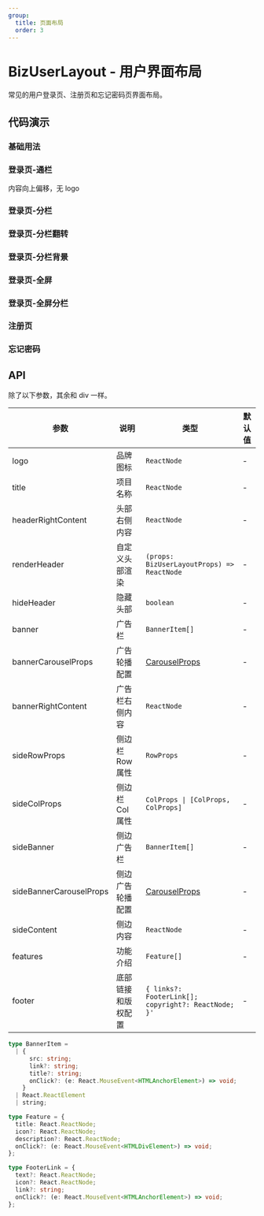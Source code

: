 ```yaml
---
group:
  title: 页面布局
  order: 3
---
```


# BizUserLayout - 用户界面布局

常见的用户登录页、注册页和忘记密码页界面布局。

## 代码演示

### 基础用法

<code src="./demos/basic.tsx"></code>

### 登录页-通栏

内容向上偏移，无 logo

<code src="./demos/login-full.tsx"></code>

### 登录页-分栏

<code src="./demos/login-side.tsx"></code>

### 登录页-分栏翻转

<code src="./demos/login-side-reverse.tsx"></code>

### 登录页-分栏背景

<code src="./demos/login-side-bg.tsx"></code>

### 登录页-全屏

<code src="./demos/login-fullscreen.tsx"></code>

### 登录页-全屏分栏

<code src="./demos/login-fullscreen-column.tsx"></code>

### 注册页

<code src="./demos/register.tsx"></code>

### 忘记密码

<code src="./demos/forget-password.tsx"></code>

## API

除了以下参数，其余和 div 一样。

| 参数 | 说明 | 类型 | 默认值 |
| --- | --- | --- | --- |
| logo | 品牌图标 | `ReactNode` | - |
| title | 项目名称 | `ReactNode` | - |
| headerRightContent | 头部右侧内容 | `ReactNode` | - |
| renderHeader | 自定义头部渲染 | `(props: BizUserLayoutProps) => ReactNode` | - |
| hideHeader | 隐藏头部 | `boolean` | - |
| banner | 广告栏 | `BannerItem[]` | - |
| bannerCarouselProps | 广告轮播配置 | [CarouselProps] | - |
| bannerRightContent | 广告栏右侧内容 | `ReactNode` | - |
| sideRowProps | 侧边栏 Row 属性 | `RowProps` | - |
| sideColProps | 侧边栏 Col 属性 | `ColProps \| [ColProps, ColProps]` | - |
| sideBanner | 侧边广告栏 | `BannerItem[]` | - |
| sideBannerCarouselProps | 侧边广告轮播配置 | [CarouselProps] | - |
| sideContent | 侧边内容 | `ReactNode` | - |
| features | 功能介绍 | `Feature[]` | - |
| footer | 底部链接和版权配置 | `{ links?: FooterLink[]; copyright?: ReactNode; }'` | - |

```typescript
type BannerItem =
  | {
      src: string;
      link?: string;
      title?: string;
      onClick?: (e: React.MouseEvent<HTMLAnchorElement>) => void;
    }
  | React.ReactElement
  | string;

type Feature = {
  title: React.ReactNode;
  icon?: React.ReactNode;
  description?: React.ReactNode;
  onClick?: (e: React.MouseEvent<HTMLDivElement>) => void;
};

type FooterLink = {
  text?: React.ReactNode;
  icon?: React.ReactNode;
  link?: string;
  onClick?: (e: React.MouseEvent<HTMLAnchorElement>) => void;
};
```

[carouselprops]: https://ant-design.gitee.io/components/carousel-cn/#API
